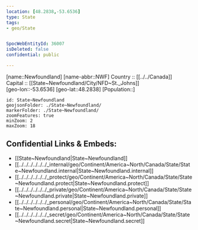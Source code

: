 ```yaml
---
location: [48.2838,-53.6536] 
type: State
tags:
- geo/State


SpocWebEntityId: 36007
isDeleted: false
confidential: public

---
```

[name::Newfoundland] 
[name-abbr::NWF] 
Country :: [[../../Canada]]  
Capital :: [[State~Newfoundland/City/NFD~St._Johns]]  
[geo-lon::-53.6536] 
[geo-lat::48.2838] 
[Population::] 



```leaflet
id: State~Newfoundland
geojsonFolder: ./State~Newfoundland/
markerFolder: ./State~Newfoundland/
zoomFeatures: true 
minZoom: 2 
maxZoom: 18
```


## Confidential Links & Embeds: 
- [[State~Newfoundland|State~Newfoundland]]  
- [[../../../../../../_internal/geo/Continent/America~North/Canada/State/State~Newfoundland.internal|State~Newfoundland.internal]] 
- [[../../../../../../_protect/geo/Continent/America~North/Canada/State/State~Newfoundland.protect|State~Newfoundland.protect]] 
- [[../../../../../../_private/geo/Continent/America~North/Canada/State/State~Newfoundland.private|State~Newfoundland.private]] 
- [[../../../../../../_personal/geo/Continent/America~North/Canada/State/State~Newfoundland.personal|State~Newfoundland.personal]] 
- [[../../../../../../_secret/geo/Continent/America~North/Canada/State/State~Newfoundland.secret|State~Newfoundland.secret]] 
